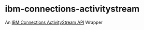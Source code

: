 # ibm-connections-activitystream
An [IBM Connections ActivityStream API](https://www-10.lotus.com/ldd/lcwiki.nsf/xpAPIViewer.xsp?lookupName=IBM+Connections+5.5+API+Documentation#action=openDocument&res_title=IBM_Connections_Activity_Stream_API_ic55&content=apicontent) Wrapper
